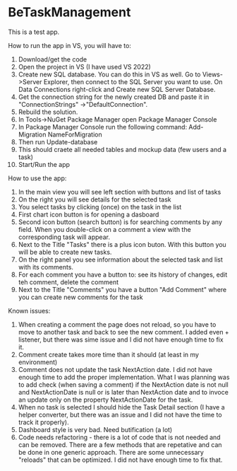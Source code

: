 # BeTaskManagement

This is a test app.

How to run the app in VS, you will have to:
1. Download/get the code
2. Open the project in VS (I have used VS 2022)
3. Create new SQL database. You can do this in VS as well. Go to Views->Server Explorer, then connect to the SQL Server you want to use. On Data Connections right-click and Create new SQL Server Database.
4. Get the connection string for the newly created DB and paste it in "ConnectionStrings" ->"DefaultConnection".
5. Rebuild the solution.
6. In Tools->NuGet Package Manager open Package Manager Console
7. In Package Manager Console run the following command: Add-Migration NameForMigration
8. Then run Update-database
9. This should craete all needed tables and mockup data (few users and a task)
10. Start/Run the app


How to use the app:
1. In the main view you will see left section with buttons and list of tasks
2. On the right you will see details for the selected task
3. You select tasks by clicking (once) on the task in the list
4. First chart icon button is for opening a dasboard
5. Second icon button (search button) is for searching comments by any field. When you double-click on a comment a view with the corresponding task will appear.
6. Next to the Title "Tasks" there is a plus icon buton. With this button you will be able to create new tasks.
7. On the right panel you see information about the selected task and list with its comments.
8. For each comment you have a button to: see its history of changes, edit teh comment, delete the comment
9. Next to the Title "Comments" you have a button "Add Comment" where you can create new comments for the task

Known issues:
1. When creating a comment the page does not reload, so you have to move to another task and back to see the new comment. I added even + listener, but there was sime issue and I did not have enough time to fix it.
2. Comment create takes more time than it should (at least in my environment)
3. Comment does not update the task NextAction date. I did not have enough time to add the proper implementation. What I was planning was to add check (when saving a comment) if the NextAction date is not null and NextActionDate is null or is later than NextAction date and to invoce an update only on the property NextActionDate for the task.
4. When no task is selected I should hide the Task Detail section (I have a helper converter, but there was an issue and I did not have the time to track it properly).
5. Dashboard style is very bad. Need butification (a lot)
6. Code needs refactoring - there is a lot of code that is not needed and can be removed. There are a few methods that are repetative and can be done in one generic approach. There are some unnecessary "reloads" that can be optimized. I did not have enough time to fix that.
